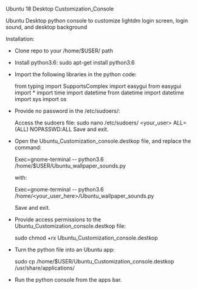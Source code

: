 Ubuntu 18 Desktop Customization_Console

Ubuntu Desktop python console to customize lightdm login screen, login sound, and desktop background

Installation: 

- Clone repo to your /home/$USER/ path
- Install python3.6: sudo apt-get install python3.6
- Import the following libraries in the python code:
  
    from typing import SupportsComplex
    import easygui
    from easygui import *
    import time
    import datetime
    from datetime import datetime
    import sys
    import os
    
- Provide no password in the /etc/sudoers/:
    
    Access the sudoers file:
    sudo nano /etc/sudoers/
    <your_user>  ALL=(ALL) NOPASSWD:ALL
    Save and exit.
    
- Open the Ubuntu_Customization_console.destkop file, and replace the command:

    Exec=gnome-terminal -- python3.6 /home/$USER/Ubuntu_wallpaper_sounds.py
    
    with:
    
    Exec=gnome-terminal -- python3.6 /home/<your_user_here>/Ubuntu_wallpaper_sounds.py
    
    Save and exit.
    
- Provide access permissions to the Ubuntu_Customization_console.destkop file:

    sudo chmod +rx Ubuntu_Customization_console.destkop
    
- Turn the python file into an Ubuntu app:

    sudo cp /home/$USER/Ubuntu_Customization_console.destkop /usr/share/applications/
    
- Run the python console from the apps bar.    

    
 

